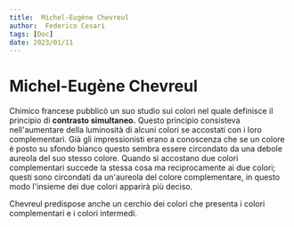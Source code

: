 ```yaml
---
title:  Michel-Eugène Chevreul
author:  Federico Cesari
tags: [Doc]
date: 2023/01/11
---
```

# Michel-Eugène Chevreul
Chimico francese pubblicò un suo studio sui colori nel quale definisce il principio di **contrasto simultaneo.** Questo principio consisteva nell'aumentare della luminosità di alcuni colori se accostati con i loro complementari. Già gli impressionisti erano a conoscenza che se un colore è posto su sfondo bianco questo sembra essere circondato da una debole aureola del suo stesso colore. Quando si accostano due colori complementari succede la stessa cosa ma reciprocamente ai due colori; questi sono circondati da un'aureola del colore complementare, in questo modo l'insieme dei due colori apparirà più deciso.

Chevreul predispose anche un cerchio dei colori che presenta i colori complementari e i colori intermedi.
